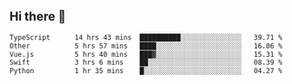 ## Hi there 👋

<!--START_SECTION:waka-->

```txt
TypeScript      14 hrs 43 mins  ██████████░░░░░░░░░░░░░░░   39.71 %
Other           5 hrs 57 mins   ████░░░░░░░░░░░░░░░░░░░░░   16.06 %
Vue.js          5 hrs 40 mins   ███▓░░░░░░░░░░░░░░░░░░░░░   15.31 %
Swift           3 hrs 6 mins    ██░░░░░░░░░░░░░░░░░░░░░░░   08.39 %
Python          1 hr 35 mins    █░░░░░░░░░░░░░░░░░░░░░░░░   04.27 %
```

<!--END_SECTION:waka-->
